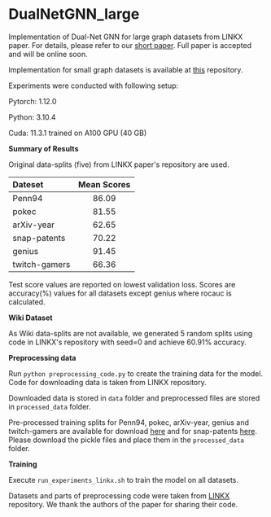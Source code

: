 # DualNetGNN_large

Implementation of Dual-Net GNN for large graph datasets from LINKX paper. For details, please refer to our [short paper](https://dl.acm.org/doi/10.1145/3511808.3557543). Full paper is accepted and will be online soon.

Implementation for small graph datasets is available at [this](https://github.com/sunilkmaurya/DualNetGNN) repository.

Experiments were conducted with following setup:

Pytorch: 1.12.0

Python: 3.10.4

Cuda: 11.3.1 trained on A100 GPU (40 GB)

**Summary of Results**

Original data-splits (five) from LINKX paper's repository are used.

| **Dateset**   | **Mean Scores** |
| :------------ | :-------------: |
| Penn94        | 86\.09          |
| pokec         | 81\.55          |
| arXiv-year    | 62\.65          |
| snap-patents  | 70\.22          |
| genius        | 91\.45          |
| twitch-gamers | 66\.36          |

Test score values are reported on lowest validation loss.
Scores are accuracy(%) values for all datasets except genius where rocauc is calculated.

**Wiki Dataset**

As Wiki data-splits are not available, we generated 5 random splits using code in LINKX's repository with seed=0 and achieve 60.91% accuracy.

**Preprocessing data**

Run `python preprocessing_code.py` to create the training data for the model. Code for downloading data is taken from LINKX repository.

Downloaded data is stored in `data` folder and preprocessed files are stored in `processed_data` folder.

Pre-processed training splits for Penn94, pokec, arXiv-year, genius and twitch-gamers are available for download [here](https://zenodo.org/record/7460885) and for snap-patents [here](https://zenodo.org/record/7460500). Please download the pickle files and place them in the `processed_data` folder.


**Training**

Execute `run_experiments_linkx.sh` to train the model on all datasets.

Datasets and parts of preprocessing code were taken from [LINKX](https://github.com/CUAI/Non-Homophily-Large-Scale) repository. We thank the authors of the paper for sharing their code.
